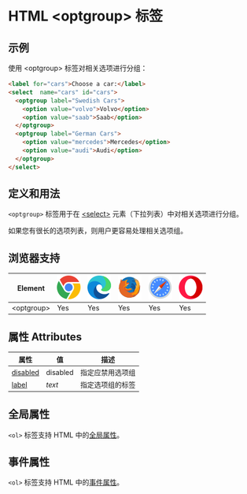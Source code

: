 HTML \<optgroup> 标签
===

## 示例

使用 \<optgroup> 标签对相关选项进行分组：

```html idoc:preview:iframe
<label for="cars">Choose a car:</label>
<select  name="cars" id="cars">
  <optgroup label="Swedish Cars">
    <option value="volvo">Volvo</option>
    <option value="saab">Saab</option>
  </optgroup>
  <optgroup label="German Cars">
    <option value="mercedes">Mercedes</option>
    <option value="audi">Audi</option>
  </optgroup>
</select>
```
<!--rehype:style=height: 60px;-->

## 定义和用法

`<optgroup>` 标签用于在 [\<select>](./select.md) 元素（下拉列表）中对相关选项进行分组。

如果您有很长的选项列表，则用户更容易处理相关选项组。

## 浏览器支持

| Element | ![chrome][1] | ![edge][2] | ![firefox][3] | ![safari][4] | ![opera][5] |
| ------- | --- | --- | --- | --- | --- |
| \<optgroup> | Yes | Yes | Yes | Yes | Yes |

## 属性 Attributes

| 属性 | 值 | 描述 |
| ---- | ---- | ---- |
| [disabled](./optgroup_disabled.md) | disabled | 指定应禁用选项组 |
| [label](./optgroup_label.md)       | *text*   | 指定选项组的标签 |

## 全局属性

`<ol>` 标签支持 HTML 中的[全局属性](../reference/standardattributes.md)。

## 事件属性

`<ol>` 标签支持 HTML 中的[事件属性](../reference/eventattributes.md)。


[1]: ../assets/chrome.svg
[2]: ../assets/edge.svg
[3]: ../assets/firefox.svg
[4]: ../assets/safari.svg
[5]: ../assets/opera.svg
